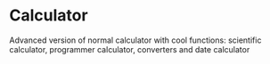 # Calculator
Advanced version of normal calculator with cool functions: scientific calculator, programmer calculator,  converters and date calculator
